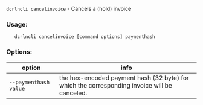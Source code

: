 `dcrlncli cancelinvoice` - Cancels a (hold) invoice

### Usage:
```
   dcrlncli cancelinvoice [command options] paymenthash
```

### Options:
|option|info|
|--|--|
|`--paymenthash value`|  the hex-encoded payment hash (32 byte) for which the corresponding invoice will be canceled.|
